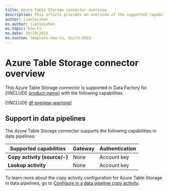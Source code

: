 ```yaml
---
title: Azure Table Storage connector overview
description: This article provides an overview of the supported capabilities of the Azure Table Storage connector.
author: jianleishen
ms.author: jianleishen
ms.topic: how-to
ms.date: 10/19/2023
ms.custom: template-how-to, build-2023
---
```


# Azure Table Storage connector overview

This Azure Table Storage connector is supported in Data Factory for [!INCLUDE [product-name](../includes/product-name.md)] with the following capabilities.

[!INCLUDE [df-preview-warning](includes/data-factory-preview-warning.md)]

## Support in data pipelines

The Azure Table Storage connector supports the following capabilities in data pipelines:

| Supported capabilities | Gateway | Authentication |
| --- | --- | ---|
| **Copy activity (source/-)** | None | Account key |
| **Lookup activity** | None | Account key |

To learn more about the copy activity configuration for Azure Table Storage in data pipelines, go to [Configure in a data pipeline copy activity](connector-azure-table-storage-copy-activity.md).

